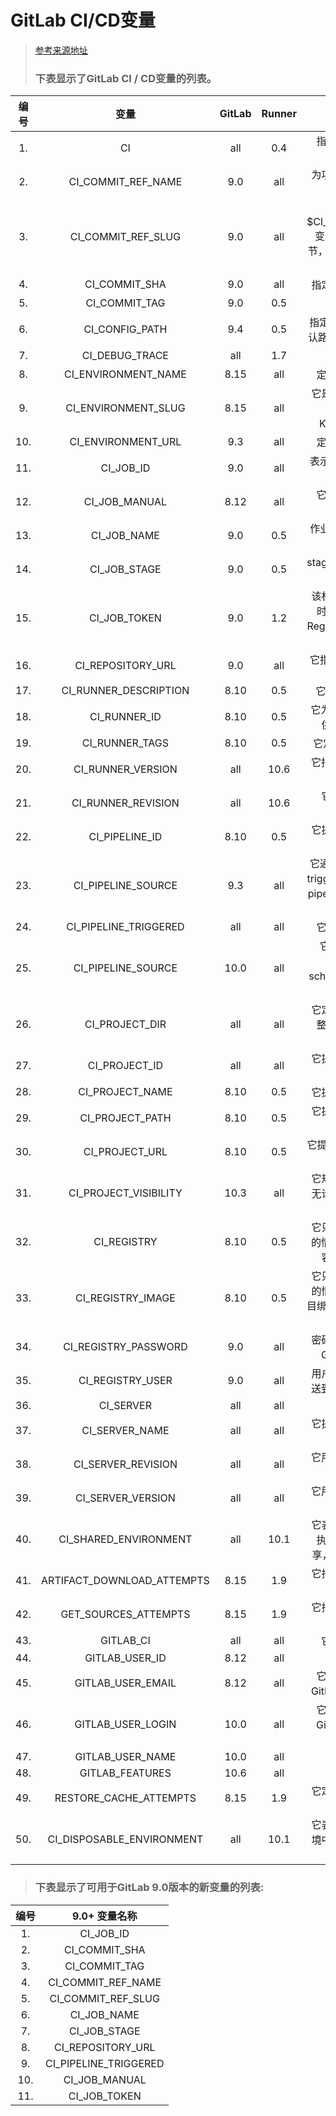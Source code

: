 # GitLab CI/CD变量
> [参考来源地址](https://www.yiibai.com/gitlab/gitlab_ci_cd_variables.html#article-start) 
> ### 下表显示了GitLab CI / CD变量的列表。

|编号| 	变量 |	GitLab| 	Runner |	描述|
|:---:|:---:|:---:|:---:|:---:
|1. |CI 	|all 	|0.4 	|指定作业在CI环境中完成。|
|2. |CI_COMMIT_REF_NAME 	|9.0 |	all 	|为项目构建定义分支或标记名称。|
|3. |CI_COMMIT_REF_SLUG 	|9.0 |	all 	|它使用小写的$CI_COMMIT_REF_NAME变量，它减少到63个字节，只有0-9和a-z被替换为 - 。|
|4. |CI_COMMIT_SHA|	9.0 	|all 	|指定构建项目的提交修订|
|5. |CI_COMMIT_TAG|	9.0 	|0.5 	|它提交标签名称|
|6. |CI_CONFIG_PATH 	|9.4| 	0.5 	|指定CI配置文件的路径(默认路径是.gitlab-ci.yml)。|
|7. |CI_DEBUG_TRACE 	|all| 	1.7 	|它启用调试跟踪。|
|8. |CI_ENVIRONMENT_NAME |	8.15 |	all |	定义作业的环境名称。|
|9. |CI_ENVIRONMENT_SLUG |	8.15 |	all |	它是一个环境名称，适用于DNS，URL，Kubernetes标签等。|
|10.| CI_ENVIRONMENT_URL 	|9.3 |	all |	定义作业的环境URL。|
|11.| CI_JOB_ID 	|9.0 	|all 	|表示GitLab CI当前作业的唯一ID。|
|12.| CI_JOB_MANUAL 	|8.12| 	all |	它指定作业已经手动启动。|
|13.| CI_JOB_NAME 	|9.0 |0.5 	|作业名称在.gitlab-ci.yml文件中定义|
|14.| CI_JOB_STAGE 	|9.0 |0.5 	|stage名称在.gitlab-ci.yml文件中定义。|
|15.| CI_JOB_TOKEN 	|9.0 |1.2 	|该标记用于在涉及触发器时用GitLab Container Registry和多项目管道进行身份验证。|
|16.| CI_REPOSITORY_URL 	|9.0 |	all 	|它指定了克隆Git存储库的URL|
|17.| CI_RUNNER_DESCRIPTION 	|8.10| 	0.5 |	它指定runner的描述。|
|18.| CI_RUNNER_ID 	|8.10 	|0.5 	|它为正在使用的runner提供了唯一的身份证。|
|19.| CI_RUNNER_TAGS 	|8.10 	|0.5 |	它定义了 runner 标签。|
|20.| CI_RUNNER_VERSION 	|all |	10.6| 	它指定当前作业的GitLab runner 版本。|
|21.| CI_RUNNER_REVISION 	|all |	10.6| 	它指定了当前作业的GitLab修订版本。|
|22.| CI_PIPELINE_ID 	|8.10 	|0.5 	|它提供了当前管道的唯一ID。|
|23.| CI_PIPELINE_SOURCE 	|9.3 |	all |	它通过使用push，web，trigger，schedule，api，pipeline等选项来指定流水线的触发方式。|
|24.| CI_PIPELINE_TRIGGERED 	|all |	all |	它指定作业已被触发。|
|25.| CI_PIPELINE_SOURCE 	|10.0 	|all 	|它指定了诸如push，web，trigger，schedule，api，external之类的管道源。|
|26.| CI_PROJECT_DIR 	|all 	|all 	|它定义了克隆存储库的完整路径，作业运行的地方。|
|27.| CI_PROJECT_ID 	|all 	|all 	|它提供了当前项目的唯一ID。|
|28.| CI_PROJECT_NAME 	|8.10 	|0.5 	|它提供当前项目的名称。|
|29.| CI_PROJECT_PATH 	|8.10 	|0.5 	|它提供了项目名称以及命名空间。|
|30.| CI_PROJECT_URL 	|8.10 	|0.5 	|它提供了http地址来检索项目。|
|31.| CI_PROJECT_VISIBILITY 	|10.3 |	all 	|它规定了项目的可见性，无论是内部的，私人的还是公共的。|
|32.| CI_REGISTRY 	|8.10 	|	0.5 	|它只有在启用容器注册表的情况下才返回GitLab的容器注册表的地址。|
|33.| CI_REGISTRY_IMAGE 	|8.10|	0.5 	|它只有在启用容器注册表的情况下才返回与特定项目绑定的GitLab Container注册表的地址。|
|34.| CI_REGISTRY_PASSWORD 	|9.0 |	all 	|密码可用于将容器推送到GitLab容器注册表。|
|35.| CI_REGISTRY_USER 	|9.0 	|all 	|用户名可以用来将容器推送到GitLab容器注册表。|
|36.| CI_SERVER 	|all |	all |	|它指定作业在CI环境中执行。|
|37.| CI_SERVER_NAME 	|all 	|all 	|它提供CI服务器名称来协调作业。|
|38.| CI_SERVER_REVISION 	|all |	all 	|它用于通过使用GitLab修订来安排作业。|
|39.| CI_SERVER_VERSION 	|all |	all 	|它用于通过使用GitLab版本来安排作业。|
|40.| CI_SHARED_ENVIRONMENT 	|all |	10.1 	|它表明作业在共享环境中执行，并且如果环境共享，则它被设置为true。|
|41.| ARTIFACT_DOWNLOAD_ATTEMPTS 	|8.15 |	1.9 	|它指定尝试下载运行作业的工件的次数。|
|42.| GET_SOURCES_ATTEMPTS 	|8.15 |	1.9 	|它指定了获取源运行作业的尝试次数。|
|43.| GITLAB_CI 	|all 		|all |	它指定作业在GitLab |CI环境中完成。|
|44.| GITLAB_USER_ID 	|8.12 	|all |	|它指定正在运行作业的GitLab用户的ID。|
|45.| GITLAB_USER_EMAIL 	|8.12| 	all 	|它指定正在运行作业的GitLab用户的电子邮件。|
|46.| GITLAB_USER_LOGIN 	|10.0| 	all 	|它指定正在运行作业的GitLab用户的登录用户名。|
|47.| GITLAB_USER_NAME 	|10.0 	|all| 	|它指定了正在运行作业的GitLab用户的真实姓名。|
|48.| GITLAB_FEATURES 	|10.6 	|all| 	|它提供了GitLab实例和计划的许可功能列表。|
|49.| RESTORE_CACHE_ATTEMPTS 	|8.15 |	1.9 	|它定义了恢复执行作业的缓存尝试次数。|
|50.| CI_DISPOSABLE_ENVIRONMENT 	|all| 	10.1 |	它表明工作是在一次性环境中执行的，如果环境是一次性的，|则它被设置为true。|

> ### 下表显示了可用于GitLab 9.0版本的新变量的列表:

|编号| 	9.0+ 变量名称|
|:---:|:---:|
|1.| CI_JOB_ID|
|2.| CI_COMMIT_SHA|
|3.| CI_COMMIT_TAG|
|4.| CI_COMMIT_REF_NAME|
|5.| CI_COMMIT_REF_SLUG|
|6.| CI_JOB_NAME|
|7.| CI_JOB_STAGE|
|8.| CI_REPOSITORY_URL|
|9.| CI_PIPELINE_TRIGGERED|
|10.| CI_JOB_MANUAL|
|11.| CI_JOB_TOKEN|